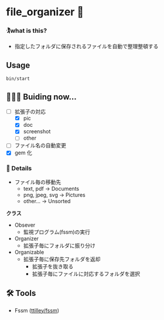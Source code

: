 # file_organizer 📁

### 🏌️what is this?

- 指定したフォルダに保存されるファイルを自動で整理整頓する

## Usage

```
bin/start
```

## 🧑🏻‍🔧 Buiding now...

- [ ] 拡張子の対応
  - [x] pic
  - [x] doc
  - [x] screenshot
  - [ ] other
- [ ] ファイル名の自動変更
- [x] gem 化

### 👀 Details

- ファイル毎の移動先
  - text, pdf → Documents
  - png, jpeg, svg → Pictures
  - other... → Unsorted

**クラス**

- Obsever
  - 監視プログラム(fssm)の実行
- Organizer
  - 拡張子毎にフォルダに振り分け
- Organizable
  - 拡張子毎に保存先フォルダを返却
    - 拡張子を抜き取る
    - 拡張子毎にファイルに対応するフォルダを選択

## 🛠 Tools

- Fssm ([ttilley/fssm](https://github.com/ttilley/fssm))
